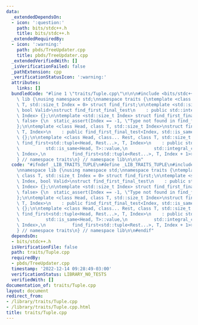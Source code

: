 ```yaml
---
data:
  _extendedDependsOn:
  - icon: ':question:'
    path: bits/stdc++.h
    title: bits/stdc++.h
  _extendedRequiredBy:
  - icon: ':warning:'
    path: pbds/TreeUpdater.cpp
    title: pbds/TreeUpdater.cpp
  _extendedVerifiedWith: []
  _isVerificationFailed: false
  _pathExtension: cpp
  _verificationStatusIcon: ':warning:'
  attributes:
    links: []
  bundledCode: "#line 1 \"traits/Tuple.cpp\"\n\n\n#include <bits/stdc++.h>\n\nnamespace\
    \ lib {\nusing namespace std;\nnamespace traits {\ntemplate <class Tuple, class\
    \ T, std::size_t Index = 0> struct find_first;\n\ntemplate <std::size_t Index,\
    \ bool Valid>\nstruct find_first_final_test\n    : public std::integral_constant<std::size_t,\
    \ Index> {};\n\ntemplate <std::size_t Index> struct find_first_final_test<Index,\
    \ false> {\n  static_assert(Index == -1, \"Type not found in find_first\");\n\
    };\n\ntemplate <class Head, class T, std::size_t Index>\nstruct find_first<std::tuple<Head>,\
    \ T, Index>\n    : public find_first_final_test<Index, std::is_same<Head, T>::value>\
    \ {};\n\ntemplate <class Head, class... Rest, class T, std::size_t Index>\nstruct\
    \ find_first<std::tuple<Head, Rest...>, T, Index>\n    : public std::conditional<\n\
    \          std::is_same<Head, T>::value,\n          std::integral_constant<std::size_t,\
    \ Index>,\n          find_first<std::tuple<Rest...>, T, Index + 1>>::type {};\n\
    } // namespace traits\n} // namespace lib\n\n\n"
  code: "#ifndef _LIB_TRAITS_TUPLE\n#define _LIB_TRAITS_TUPLE\n#include <bits/stdc++.h>\n\
    \nnamespace lib {\nusing namespace std;\nnamespace traits {\ntemplate <class Tuple,\
    \ class T, std::size_t Index = 0> struct find_first;\n\ntemplate <std::size_t\
    \ Index, bool Valid>\nstruct find_first_final_test\n    : public std::integral_constant<std::size_t,\
    \ Index> {};\n\ntemplate <std::size_t Index> struct find_first_final_test<Index,\
    \ false> {\n  static_assert(Index == -1, \"Type not found in find_first\");\n\
    };\n\ntemplate <class Head, class T, std::size_t Index>\nstruct find_first<std::tuple<Head>,\
    \ T, Index>\n    : public find_first_final_test<Index, std::is_same<Head, T>::value>\
    \ {};\n\ntemplate <class Head, class... Rest, class T, std::size_t Index>\nstruct\
    \ find_first<std::tuple<Head, Rest...>, T, Index>\n    : public std::conditional<\n\
    \          std::is_same<Head, T>::value,\n          std::integral_constant<std::size_t,\
    \ Index>,\n          find_first<std::tuple<Rest...>, T, Index + 1>>::type {};\n\
    } // namespace traits\n} // namespace lib\n\n#endif"
  dependsOn:
  - bits/stdc++.h
  isVerificationFile: false
  path: traits/Tuple.cpp
  requiredBy:
  - pbds/TreeUpdater.cpp
  timestamp: '2022-12-14 09:28:49-03:00'
  verificationStatus: LIBRARY_NO_TESTS
  verifiedWith: []
documentation_of: traits/Tuple.cpp
layout: document
redirect_from:
- /library/traits/Tuple.cpp
- /library/traits/Tuple.cpp.html
title: traits/Tuple.cpp
---
```

